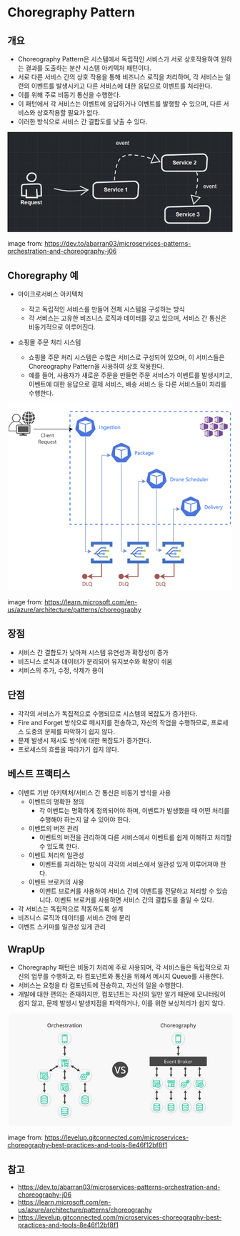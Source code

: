 # Choregraphy Pattern

## 개요

- Choreography Pattern은 시스템에서 독립적인 서비스가 서로 상호작용하여 원하는 결과를 도출하는 분산 시스템 아키텍처 패턴이다. 
- 서로 다른 서비스 간의 상호 작용을 통해 비즈니스 로직을 처리하며, 각 서비스는 일련의 이벤트를 발생시키고 다른 서비스에 대한 응답으로 이벤트를 처리한다. 
- 이를 위해 주로 비동기 통신을 수행한다. 
- 이 패턴에서 각 서비스는 이벤트에 응답하거나 이벤트를 발행할 수 있으며, 다른 서비스와 상호작용할 필요가 없다. 
- 이러한 방식으로 서비스 간 결합도를 낮출 수 있다.

![choregraphy01](imgs/choreography01.png)

image from:  https://dev.to/abarran03/microservices-patterns-orchestration-and-choreography-j06

## Choregraphy 예

- 마이크로서비스 아키텍처
  - 작고 독립적인 서비스를 만들어 전체 시스템을 구성하는 방식 
  - 각 서비스는 고유한 비즈니스 로직과 데이터를 갖고 있으며, 서비스 간 통신은 비동기적으로 이루어진다.

- 쇼핑몰 주문 처리 시스템
  - 쇼핑몰 주문 처리 시스템은 수많은 서비스로 구성되어 있으며, 이 서비스들은 Choreography Pattern을 사용하여 상호 작용한다. 
  - 예를 들어, 사용자가 새로운 주문을 만들면 주문 서비스가 이벤트를 발생시키고, 이벤트에 대한 응답으로 결제 서비스, 배송 서비스 등 다른 서비스들이 처리를 수행한다.

![choregraphy02](imgs/choreography02.png)

image from: https://learn.microsoft.com/en-us/azure/architecture/patterns/choreography

## 장점

- 서비스 간 결합도가 낮아져 시스템 유연성과 확장성이 증가
- 비즈니스 로직과 데이터가 분리되어 유지보수와 확장이 쉬움
- 서비스의 추가, 수정, 삭제가 용이

## 단점 

- 각각의 서비스가 독집적으로 수행되므로 시스템의 복잡도가 증가한다. 
- Fire and Forget 방식으로 메시지를 전송하고, 자신의 작업을 수행하므로, 프로세스 도중의 문제를 파악하기 쉽지 않다. 
- 문제 발생시 재시도 방식에 대한 복잡도가 증가한다.
- 프로세스의 흐름을 따라가기 쉽지 않다. 
  
## 베스트 프랙티스 


- 이벤트 기반 아키텍처/서비스 간 통신은 비동기 방식을 사용
  - 이벤트의 명확한 정의
    - 각 이벤트는 명확하게 정의되어야 하며, 이벤트가 발생했을 때 어떤 처리를 수행해야 하는지 알 수 있어야 한다.
  - 이벤트의 버전 관리
    - 이벤트의 버전을 관리하여 다른 서비스에서 이벤트를 쉽게 이해하고 처리할 수 있도록 한다.
  - 이벤트 처리의 일관성
    - 이벤트를 처리하는 방식이 각각의 서비스에서 일관성 있게 이루어져야 한다.
  - 이벤트 브로커의 사용
    - 이벤트 브로커를 사용하여 서비스 간에 이벤트를 전달하고 처리할 수 있습니다. 이벤트 브로커를 사용하면 서비스 간의 결합도를 줄일 수 있다.
- 각 서비스는 독립적으로 작동하도록 설계
- 비즈니스 로직과 데이터를 서비스 간에 분리
- 이벤트 스키마를 일관성 있게 관리

## WrapUp

- Choregraphy 패턴은 비동기 처리에 주로 사용되며, 각 서비스들은 독립적으로 자신의 업무를 수행하고, 타 컴포넌트와 통신을 위해서 메시지 Queue를 사용한다. 
- 서비스는 요청을 타 컴포넌트에 전송하고, 자신의 일을 수행한다. 
- 개발에 대한 편의는 존재하지만, 컴포넌트는 자신의 일만 알기 때문에 모니터링이 쉽지 않고, 문제 발생시 발생지점을 파악하거나, 이를 위한 보상처리가 쉽지 않다. 


![choregraphy03](imgs/choreography03.webp)

image from: https://levelup.gitconnected.com/microservices-choreography-best-practices-and-tools-8e46f12bf8f1

## 참고

- https://dev.to/abarran03/microservices-patterns-orchestration-and-choreography-j06
- https://learn.microsoft.com/en-us/azure/architecture/patterns/choreography
- https://levelup.gitconnected.com/microservices-choreography-best-practices-and-tools-8e46f12bf8f1